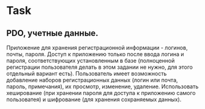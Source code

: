 # Task

## PDO, учетные данные.

Приложение для хранения регистрационной информации - логинов, почты, пароля. Доступ к приложению только после ввода логина и пароля, соответствующих установленным в базе (полноценной регистрации пользователя делать в этом задании не нужно, для этого отдельный вариант есть). Пользователь имеет возможность добавление наборов регистрационных данных (логин или почта, пароль, примечания), их просмотр, изменение, удаление. Использовать хеширование (при хранении пароля для доступа к приложению самого пользоватея) и шифрование (для хранения сохраняемых данных).